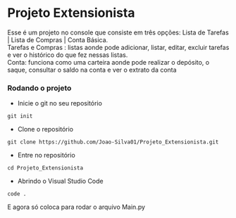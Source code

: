 # Projeto Extensionista

<p>Esse é um projeto no console que consiste em três opções: Lista de Tarefas | Lista de Compras | Conta Básica.<br>
Tarefas e Compras : listas aonde pode adicionar, listar, editar, excluir tarefas e ver o histórico do que fez nessas listas.<br>
Conta: funciona como uma carteira aonde pode realizar o depósito, o saque, consultar o saldo na conta e ver o extrato da conta</p>


### Rodando o projeto
* Inicie o git no seu repositório
~~~
git init
~~~
* Clone o repositório
~~~
git clone https://github.com/Joao-Silva01/Projeto_Extensionista.git
~~~
* Entre no repositório
~~~
cd Projeto_Extensionista
~~~
* Abrindo o Visual Studio Code
~~~
code .  
~~~

<p>E agora só coloca para rodar o arquivo Main.py</p>
